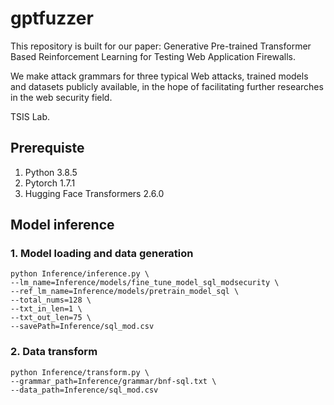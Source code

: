 # gptfuzzer
This repository is built for our paper: Generative Pre-trained Transformer Based Reinforcement Learning for Testing Web Application Firewalls.

We make attack grammars for three typical Web attacks, trained models and datasets publicly available, in the hope of facilitating further researches in the web security field.

TSIS Lab.

## Prerequiste
1. Python 3.8.5
2. Pytorch 1.7.1
3. Hugging Face Transformers 2.6.0

## Model inference
### 1. Model loading and data generation
```
python Inference/inference.py \
--lm_name=Inference/models/fine_tune_model_sql_modsecurity \
--ref_lm_name=Inference/models/pretrain_model_sql \
--total_nums=128 \
--txt_in_len=1 \
--txt_out_len=75 \
--savePath=Inference/sql_mod.csv
```
### 2. Data transform
```
python Inference/transform.py \
--grammar_path=Inference/grammar/bnf-sql.txt \
--data_path=Inference/sql_mod.csv
```
